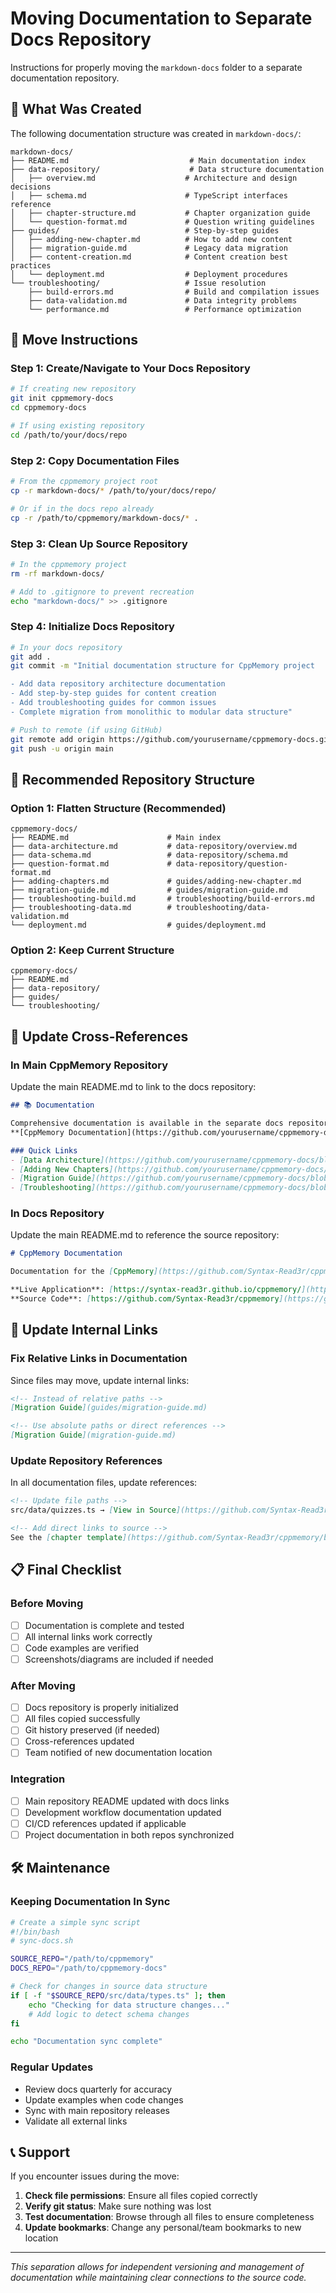 # Moving Documentation to Separate Docs Repository

Instructions for properly moving the `markdown-docs` folder to a separate documentation repository.

## 📁 What Was Created

The following documentation structure was created in `markdown-docs/`:

```
markdown-docs/
├── README.md                           # Main documentation index
├── data-repository/                    # Data structure documentation
│   ├── overview.md                    # Architecture and design decisions
│   ├── schema.md                      # TypeScript interfaces reference
│   ├── chapter-structure.md           # Chapter organization guide
│   └── question-format.md             # Question writing guidelines
├── guides/                            # Step-by-step guides
│   ├── adding-new-chapter.md          # How to add new content
│   ├── migration-guide.md             # Legacy data migration
│   ├── content-creation.md            # Content creation best practices
│   └── deployment.md                  # Deployment procedures
└── troubleshooting/                   # Issue resolution
    ├── build-errors.md                # Build and compilation issues
    ├── data-validation.md             # Data integrity problems
    └── performance.md                 # Performance optimization
```

## 🚀 Move Instructions

### Step 1: Create/Navigate to Your Docs Repository

```bash
# If creating new repository
git init cppmemory-docs
cd cppmemory-docs

# If using existing repository
cd /path/to/your/docs/repo
```

### Step 2: Copy Documentation Files

```bash
# From the cppmemory project root
cp -r markdown-docs/* /path/to/your/docs/repo/

# Or if in the docs repo already
cp -r /path/to/cppmemory/markdown-docs/* .
```

### Step 3: Clean Up Source Repository

```bash
# In the cppmemory project
rm -rf markdown-docs/

# Add to .gitignore to prevent recreation
echo "markdown-docs/" >> .gitignore
```

### Step 4: Initialize Docs Repository

```bash
# In your docs repository
git add .
git commit -m "Initial documentation structure for CppMemory project

- Add data repository architecture documentation
- Add step-by-step guides for content creation
- Add troubleshooting guides for common issues
- Complete migration from monolithic to modular data structure"

# Push to remote (if using GitHub)
git remote add origin https://github.com/yourusername/cppmemory-docs.git
git push -u origin main
```

## 📝 Recommended Repository Structure

### Option 1: Flatten Structure (Recommended)
```
cppmemory-docs/
├── README.md                      # Main index
├── data-architecture.md           # data-repository/overview.md
├── data-schema.md                 # data-repository/schema.md
├── question-format.md             # data-repository/question-format.md
├── adding-chapters.md             # guides/adding-new-chapter.md
├── migration-guide.md             # guides/migration-guide.md
├── troubleshooting-build.md       # troubleshooting/build-errors.md
├── troubleshooting-data.md        # troubleshooting/data-validation.md
└── deployment.md                  # guides/deployment.md
```

### Option 2: Keep Current Structure
```
cppmemory-docs/
├── README.md
├── data-repository/
├── guides/
└── troubleshooting/
```

## 🔗 Update Cross-References

### In Main CppMemory Repository

Update the main README.md to link to the docs repository:

```markdown
## 📚 Documentation

Comprehensive documentation is available in the separate docs repository:
**[CppMemory Documentation](https://github.com/yourusername/cppmemory-docs)**

### Quick Links
- [Data Architecture](https://github.com/yourusername/cppmemory-docs/blob/main/data-architecture.md)
- [Adding New Chapters](https://github.com/yourusername/cppmemory-docs/blob/main/adding-chapters.md)
- [Migration Guide](https://github.com/yourusername/cppmemory-docs/blob/main/migration-guide.md)
- [Troubleshooting](https://github.com/yourusername/cppmemory-docs/blob/main/troubleshooting-build.md)
```

### In Docs Repository

Update the main README.md to reference the source repository:

```markdown
# CppMemory Documentation

Documentation for the [CppMemory](https://github.com/Syntax-Read3r/cppmemory) interactive C++ learning platform.

**Live Application**: [https://syntax-read3r.github.io/cppmemory/](https://syntax-read3r.github.io/cppmemory/)
**Source Code**: [https://github.com/Syntax-Read3r/cppmemory](https://github.com/Syntax-Read3r/cppmemory)
```

## 🔄 Update Internal Links

### Fix Relative Links in Documentation

Since files may move, update internal links:

```markdown
<!-- Instead of relative paths -->
[Migration Guide](guides/migration-guide.md)

<!-- Use absolute paths or direct references -->
[Migration Guide](migration-guide.md)
```

### Update Repository References

In all documentation files, update references:

```markdown
<!-- Update file paths -->
src/data/quizzes.ts → [View in Source](https://github.com/Syntax-Read3r/cppmemory/blob/main/src/data/index.ts)

<!-- Add direct links to source -->
See the [chapter template](https://github.com/Syntax-Read3r/cppmemory/blob/main/src/data/chapter-template.ts) for reference.
```

## 📋 Final Checklist

### Before Moving
- [ ] Documentation is complete and tested
- [ ] All internal links work correctly
- [ ] Code examples are verified
- [ ] Screenshots/diagrams are included if needed

### After Moving
- [ ] Docs repository is properly initialized
- [ ] All files copied successfully
- [ ] Git history preserved (if needed)
- [ ] Cross-references updated
- [ ] Team notified of new documentation location

### Integration
- [ ] Main repository README updated with docs links
- [ ] Development workflow documentation updated
- [ ] CI/CD references updated if applicable
- [ ] Project documentation in both repos synchronized

## 🛠️ Maintenance

### Keeping Documentation In Sync

```bash
# Create a simple sync script
#!/bin/bash
# sync-docs.sh

SOURCE_REPO="/path/to/cppmemory"
DOCS_REPO="/path/to/cppmemory-docs"

# Check for changes in source data structure
if [ -f "$SOURCE_REPO/src/data/types.ts" ]; then
    echo "Checking for data structure changes..."
    # Add logic to detect schema changes
fi

echo "Documentation sync complete"
```

### Regular Updates

- Review docs quarterly for accuracy
- Update examples when code changes
- Sync with main repository releases
- Validate all external links

## 📞 Support

If you encounter issues during the move:

1. **Check file permissions**: Ensure all files copied correctly
2. **Verify git status**: Make sure nothing was lost
3. **Test documentation**: Browse through all files to ensure completeness
4. **Update bookmarks**: Change any personal/team bookmarks to new location

---

*This separation allows for independent versioning and management of documentation while maintaining clear connections to the source code.*